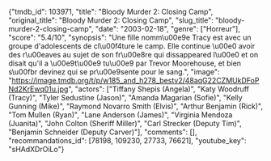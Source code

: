 {"tmdb_id": 103971, "title": "Bloody Murder 2: Closing Camp", "original_title": "Bloody Murder 2: Closing Camp", "slug_title": "bloody-murder-2-closing-camp", "date": "2003-02-18", "genre": ["Horreur"], "score": "5.4/10", "synopsis": "Une fille nomm\u00e9e Tracy est avec un groupe d'adolescents de cl\u00f4ture le camp. Elle continue \u00e0 avoir des r\u00eaves au sujet de son fr\u00e8re qui dissappeared l\u00e0 et on disait qu'il a \u00e9t\u00e9 tu\u00e9 par Trevor Moorehouse, et bien s\u00fbr devinez qui se pr\u00e9sente pour le sang.", "image": "https://image.tmdb.org/t/p/w185_and_h278_bestv2/48aqG22CZMUkDFoPNd2KrEwq01u.jpg", "actors": ["Tiffany Shepis (Angela)", "Katy Woodruff (Tracy)", "Tyler Sedustine (Jason)", "Amanda Magarian (Sofie)", "Kelly Gunning (Mike)", "Raymond Novarro Smith (Elvis)", "Arthur Benjamin (Rick)", "Tom Mullen (Ryan)", "Lane Anderson (James)", "Virginia Mendoza (Juanita)", "John Colton (Sheriff Miller)", "Carl Strecker (Deputy Tim)", "Benjamin Schneider (Deputy Carver)"], "comments": [], "recommandations_id": [78198, 109230, 27733, 76621], "youtube_key": "sHAdXDrOiLo"}